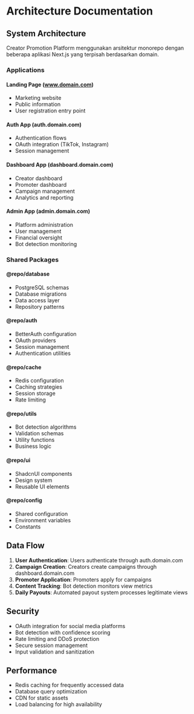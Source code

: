# Architecture Documentation

## System Architecture

Creator Promotion Platform menggunakan arsitektur monorepo dengan beberapa aplikasi Next.js yang terpisah berdasarkan domain.

### Applications

#### Landing Page (www.domain.com)
- Marketing website
- Public information
- User registration entry point

#### Auth App (auth.domain.com)
- Authentication flows
- OAuth integration (TikTok, Instagram)
- Session management

#### Dashboard App (dashboard.domain.com)
- Creator dashboard
- Promoter dashboard
- Campaign management
- Analytics and reporting

#### Admin App (admin.domain.com)
- Platform administration
- User management
- Financial oversight
- Bot detection monitoring

### Shared Packages

#### @repo/database
- PostgreSQL schemas
- Database migrations
- Data access layer
- Repository patterns

#### @repo/auth
- BetterAuth configuration
- OAuth providers
- Session management
- Authentication utilities

#### @repo/cache
- Redis configuration
- Caching strategies
- Session storage
- Rate limiting

#### @repo/utils
- Bot detection algorithms
- Validation schemas
- Utility functions
- Business logic

#### @repo/ui
- ShadcnUI components
- Design system
- Reusable UI elements

#### @repo/config
- Shared configuration
- Environment variables
- Constants

## Data Flow

1. **User Authentication**: Users authenticate through auth.domain.com
2. **Campaign Creation**: Creators create campaigns through dashboard.domain.com
3. **Promoter Application**: Promoters apply for campaigns
4. **Content Tracking**: Bot detection monitors view metrics
5. **Daily Payouts**: Automated payout system processes legitimate views

## Security

- OAuth integration for social media platforms
- Bot detection with confidence scoring
- Rate limiting and DDoS protection
- Secure session management
- Input validation and sanitization

## Performance

- Redis caching for frequently accessed data
- Database query optimization
- CDN for static assets
- Load balancing for high availability